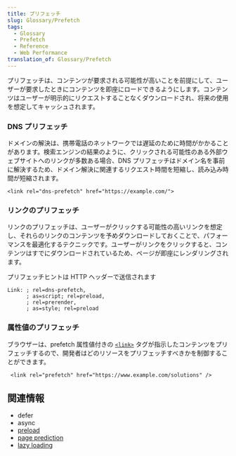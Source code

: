 ```yaml
---
title: プリフェッチ
slug: Glossary/Prefetch
tags:
  - Glossary
  - Prefetch
  - Reference
  - Web Performance
translation_of: Glossary/Prefetch
---
```

プリフェッチは、コンテンツが要求される可能性が高いことを前提にして、ユーザーが要求したときにコンテンツを即座にロードできるようにします。コンテンツはユーザーが明示的にリクエストすることなくダウンロードされ、将来の使用を想定してキャッシュされます。

### DNS プリフェッチ

ドメインの解決は、携帯電話のネットワークでは遅延のために時間がかかることがあります。検索エンジンの結果のように、クリックされる可能性のある外部ウェブサイトへのリンクが多数ある場合、DNS プリフェッチはドメイン名を事前に解決するため、ドメイン解決に関連するリクエスト時間を短縮し、読み込み時間が短縮されます。

```
<link rel="dns-prefetch" href="https://example.com/">
```

### リンクのプリフェッチ

リンクのプリフェッチは、ユーザーがクリックする可能性の高いリンクを想定し、それらのリンクのコンテンツを予めダウンロードしておくことで、パフォーマンスを最適化するテクニックです。ユーザーがリンクをクリックすると、コンテンツはすでにダウンロードされているため、ページが即座にレンダリングされます。

プリフェッチヒントは HTTP ヘッダーで送信されます

```
Link: ; rel=dns-prefetch,
      ; as=script; rel=preload,
      ; rel=prerender,
      ; as=style; rel=preload
```

### 属性値のプリフェッチ

ブラウザーは、prefetch 属性値付きの [`<link>`](/ja/docs/Web/HTML/Element/link) タグが指示したコンテンツをプリフェッチするので、開発者はどのリソースをプリフェッチすべきかを制御することができます。

```
 <link rel="prefetch" href="https://www.example.com/solutions" />
```

## 関連情報

- defer
- async
- [preload](/ja/docs/Web/HTML/Preloading_content)
- [page prediction](/ja/docs/Glossary/Page_prediction)
- [lazy loading](/ja/docs/Learn/Performance/Lazy_loading)

